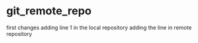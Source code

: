 # git_remote_repo
first changes
adding line 1 in the local repository
adding the line in remote repository
